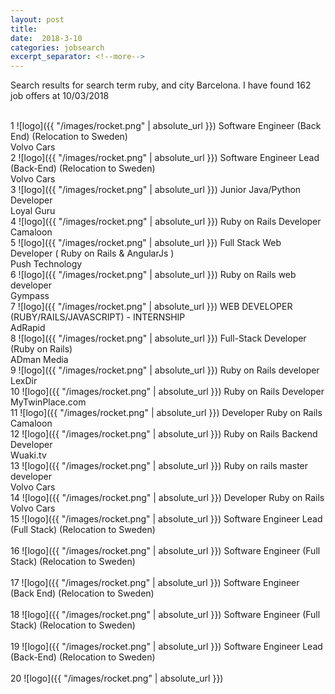 ```yaml
---
layout: post
title:  
date:  2018-3-10 
categories: jobsearch 
excerpt_separator: <!--more-->
---
```

 Search results for search term ruby, and city Barcelona. I have found  162 job offers at 10/03/2018
<!--more-->
<br>
1
![logo]({{ "/images/rocket.png" | absolute_url }})
Software Engineer (Back End) (Relocation to Sweden)
<br>
Volvo Cars
<br>
2
![logo]({{ "/images/rocket.png" | absolute_url }})
Software Engineer Lead (Back-End) (Relocation to Sweden)
<br>
Volvo Cars
<br>
3
![logo]({{ "/images/rocket.png" | absolute_url }})
Junior Java/Python Developer
<br>
Loyal Guru
<br>
4
![logo]({{ "/images/rocket.png" | absolute_url }})
Ruby on Rails Developer
<br>
Camaloon
<br>
5
![logo]({{ "/images/rocket.png" | absolute_url }})
Full Stack Web Developer ( Ruby on Rails & AngularJs )
<br>
Push Technology
<br>
6
![logo]({{ "/images/rocket.png" | absolute_url }})
Ruby on Rails web developer
<br>
Gympass
<br>
7
![logo]({{ "/images/rocket.png" | absolute_url }})
WEB DEVELOPER (RUBY/RAILS/JAVASCRIPT) - INTERNSHIP
<br>
AdRapid
<br>
8
![logo]({{ "/images/rocket.png" | absolute_url }})
Full-Stack Developer (Ruby on Rails)
<br>
ADman Media
<br>
9
![logo]({{ "/images/rocket.png" | absolute_url }})
Ruby on Rails developer
<br>
LexDir
<br>
10
![logo]({{ "/images/rocket.png" | absolute_url }})
Ruby on Rails Developer
<br>
MyTwinPlace.com
<br>
11
![logo]({{ "/images/rocket.png" | absolute_url }})
Developer Ruby on Rails
<br>
Camaloon
<br>
12
![logo]({{ "/images/rocket.png" | absolute_url }})
Ruby on Rails Backend Developer
<br>
Wuaki.tv
<br>
13
![logo]({{ "/images/rocket.png" | absolute_url }})
Ruby on rails master developer
<br>
Volvo Cars
<br>
14
![logo]({{ "/images/rocket.png" | absolute_url }})
Developer Ruby on Rails
<br>
Volvo Cars
<br>
15
![logo]({{ "/images/rocket.png" | absolute_url }})
Software Engineer Lead (Full Stack) (Relocation to Sweden)
<br>

<br>
16
![logo]({{ "/images/rocket.png" | absolute_url }})
Software Engineer (Full Stack) (Relocation to Sweden)
<br>

<br>
17
![logo]({{ "/images/rocket.png" | absolute_url }})
Software Engineer (Back End) (Relocation to Sweden)
<br>

<br>
18
![logo]({{ "/images/rocket.png" | absolute_url }})
Software Engineer (Full Stack) (Relocation to Sweden)
<br>

<br>
19
![logo]({{ "/images/rocket.png" | absolute_url }})
Software Engineer Lead (Back-End) (Relocation to Sweden)
<br>

<br>
20
![logo]({{ "/images/rocket.png" | absolute_url }})

<br>

